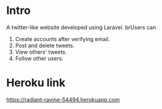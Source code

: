 # Intro
A twitter-like website developed using Laravel. 
brUsers can 
1. Create accounts after verifying email.
2. Post and delete tweets.
3. View others' tweets.
4. Follow other users.
# Heroku link
https://radiant-ravine-54494.herokuapp.com
